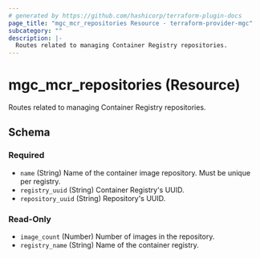 ```yaml
---
# generated by https://github.com/hashicorp/terraform-plugin-docs
page_title: "mgc_mcr_repositories Resource - terraform-provider-mgc"
subcategory: ""
description: |-
  Routes related to managing Container Registry repositories.
---
```


# mgc_mcr_repositories (Resource)

Routes related to managing Container Registry repositories.



<!-- schema generated by tfplugindocs -->
## Schema

### Required

- `name` (String) Name of the container image repository. Must be unique per registry.
- `registry_uuid` (String) Container Registry's UUID.
- `repository_uuid` (String) Repository's UUID.

### Read-Only

- `image_count` (Number) Number of images in the repository.
- `registry_name` (String) Name of the container registry.
